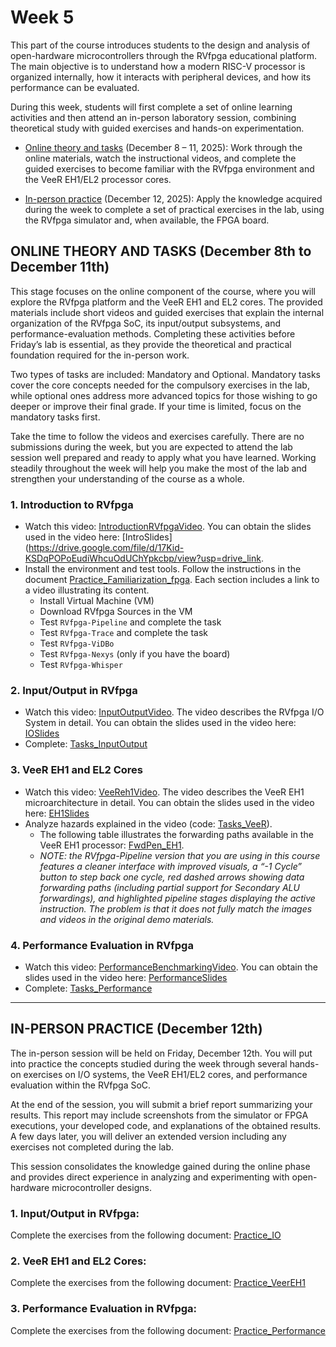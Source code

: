 # Week 5

This part of the course introduces students to the design and analysis of open-hardware microcontrollers through the RVfpga educational platform. The main objective is to understand how a modern RISC-V processor is organized internally, how it interacts with peripheral devices, and how its performance can be evaluated.

During this week, students will first complete a set of online learning activities and then attend an in-person laboratory session, combining theoretical study with guided exercises and hands-on experimentation.

- [Online theory and tasks](https://github.com/artecs-group/RVfpga-sim-addons/blob/main/Design_Microcontrollers_Open_Hardware_25-26/Week5/README.md#online-theory-and-tasks-december-8th-to-december-11th) (December 8 – 11, 2025): Work through the online materials, watch the instructional videos, and complete the guided exercises to become familiar with the RVfpga environment and the VeeR EH1/EL2 processor cores.

- [In-person practice](https://github.com/artecs-group/RVfpga-sim-addons/blob/main/Design_Microcontrollers_Open_Hardware_25-26/Week5/README.md#in-person-practice-december-12th) (December 12, 2025): Apply the knowledge acquired during the week to complete a set of practical exercises in the lab, using the RVfpga simulator and, when available, the FPGA board.

## ONLINE THEORY AND TASKS (December 8th to December 11th)

This stage focuses on the online component of the course, where you will explore the RVfpga platform and the VeeR EH1 and EL2 cores. The provided materials include short videos and guided exercises that explain the internal organization of the RVfpga SoC, its input/output subsystems, and performance-evaluation methods. Completing these activities before Friday’s lab is essential, as they provide the theoretical and practical foundation required for the in-person work.

Two types of tasks are included: Mandatory and Optional. Mandatory tasks cover the core concepts needed for the compulsory exercises in the lab, while optional ones address more advanced topics for those wishing to go deeper or improve their final grade. If your time is limited, focus on the mandatory tasks first.

Take the time to follow the videos and exercises carefully. There are no submissions during the week, but you are expected to attend the lab session well prepared and ready to apply what you have learned. Working steadily throughout the week will help you make the most of the lab and strengthen your understanding of the course as a whole.

### 1. **Introduction to RVfpga**
  - Watch this video: [IntroductionRVfpgaVideo](https://www.youtube.com/watch?v=sc_Jn0XSkNw). You can obtain the slides used in the video here: [IntroSlides](https://drive.google.com/file/d/17Kid-KSDqPOPoEudiWhcuOdUChYpkcbp/view?usp=drive_link.
  - Install the environment and test tools. Follow the instructions in the document [Practice_Familiarization_fpga](https://drive.google.com/file/d/1vdLf39U89q38gmLuodo7nZkctRqeAiyO/view?usp=drive_link). Each section includes a link to a video illustrating its content.
    - Install Virtual Machine (VM)
    - Download RVfpga Sources in the VM
    - Test `RVfpga-Pipeline` and complete the task
    - Test `RVfpga-Trace` and complete the task
    - Test `RVfpga-ViDBo`
    - Test `RVfpga-Nexys` (only if you have the board)
    - Test `RVfpga-Whisper`

### 2. **Input/Output in RVfpga**
  - Watch this video: [InputOutputVideo](https://www.youtube.com/watch?v=8fK-CoEbo0Y). The video describes the RVfpga I/O System in detail. You can obtain the slides used in the video here: [IOSlides](https://drive.google.com/file/d/1-Kav6TLV5xBURQYfZfRP3yzWUq_Qp7eV/view?usp=drive_link)
  - Complete: [Tasks_InputOutput](https://drive.google.com/file/d/1FX5Fr63ecMRLswCPk606GWZr7z65b1Fp/view?usp=drive_link)

### 3. **VeeR EH1 and EL2 Cores**
  - Watch this video: [VeeReh1Video](https://youtu.be/xVnB6OM00cE?si=0HW333O-oPOXUDZG). The video describes the VeeR EH1 microarchitecture in detail. You can obtain the slides used in the video here: [EH1Slides](https://drive.google.com/file/d/1kIMQY3u5jZB7cAktFPqIHSpHAuruENAM/view?usp=drive_link)
  - Analyze hazards explained in the video (code: [Tasks_VeeR](https://drive.google.com/file/d/1NSOsgaQnFWfeKJbu6r6319T3zq0wzgf-/view?usp=sharing)).
      - The following table illustrates the forwarding paths available in the VeeR EH1 processor: [FwdPen_EH1](https://drive.google.com/file/d/1owNZUEw-2AZw2-El_mBu4-WpZ1HhYVNo/view?usp=sharing).
      - *NOTE: the RVfpga-Pipeline version that you are using in this course features a cleaner interface with improved visuals, a “-1 Cycle” button to step back one cycle, red dashed arrows showing data forwarding paths (including partial support for Secondary ALU forwardings), and highlighted pipeline stages displaying the active instruction. The problem is that it does not fully match the images and videos in the original demo materials.*

### 4. **Performance Evaluation in RVfpga**
  - Watch this video: [PerformanceBenchmarkingVideo](https://www.youtube.com/watch?v=GqaDEW3W4X0). You can obtain the slides used in the video here: [PerformanceSlides](https://drive.google.com/file/d/1xCmc4vFd_khLk6En14Ae_ZDF-OiP1QNm/view?usp=drive_link)
  - Complete: [Tasks_Performance](https://drive.google.com/file/d/1221ZkEwMsJuQGO-T1emmaSZvgeHH_mls/view?usp=drive_link)

---

## IN-PERSON PRACTICE (December 12th)

The in-person session will be held on Friday, December 12th. You will put into practice the concepts studied during the week through several hands-on exercises on I/O systems, the VeeR EH1/EL2 cores, and performance evaluation within the RVfpga SoC.

At the end of the session, you will submit a brief report summarizing your results. This report may include screenshots from the simulator or FPGA executions, your developed code, and explanations of the obtained results. A few days later, you will deliver an extended version including any exercises not completed during the lab.

This session consolidates the knowledge gained during the online phase and provides direct experience in analyzing and experimenting with open-hardware microcontroller designs.

### 1. **Input/Output in RVfpga**: 
Complete the exercises from the following document: [Practice_IO]()

### 2. **VeeR EH1 and EL2 Cores**: 
Complete the exercises from the following document: [Practice_VeerEH1]()

### 3. **Performance Evaluation in RVfpga**: 
Complete the exercises from the following document: [Practice_Performance]()

